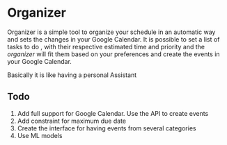 # Organizer

Organizer is a simple tool to organize your schedule in an automatic way and sets the changes in your Google Calendar.
It is possible to set a list of tasks to do , with their respective estimated time and priority and the *organizer* will 
fit them based on your preferences and create the events in your Google Calendar.

Basically it is like having a personal Assistant


## Todo

1. Add full support for Google Calendar. Use the API to create events
2. Add constraint for maximum due date
3. Create the interface for having events from several categories
3. Use ML models